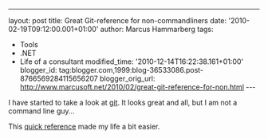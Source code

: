 ---
layout: post
title: Great Git-reference for non-commandliners
date: '2010-02-19T09:12:00.001+01:00'
author: Marcus Hammarberg
tags:
  - Tools
  - .NET
  - Life of a consultant
modified_time: '2010-12-14T16:22:38.161+01:00'
blogger_id: tag:blogger.com,1999:blog-36533086.post-8766569284115656207
blogger_orig_url: http://www.marcusoft.net/2010/02/great-git-reference-for-non.html ---

I have started to take a look at
<a href="http://git-scm.com/" target="_blank">git</a>. It looks great
and all, but I am not a command line guy…

This <a href="http://jonas.nitro.dk/git/quick-reference.html"
target="_blank">quick reference</a> made my life a bit easier.
